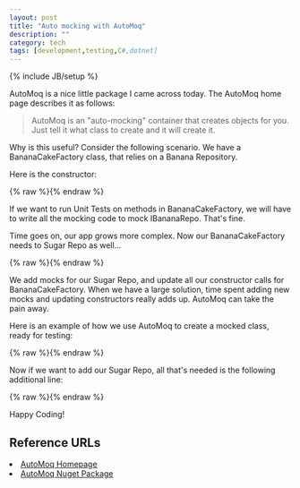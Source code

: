 ```yaml
---
layout: post
title: "Auto mocking with AutoMoq"
description: ""
category: tech
tags: [development,testing,C#,dotnet]
---
```

{% include JB/setup %}

AutoMoq is a nice little package I came across today. The AutoMoq home page describes it as follows:

<blockquote>AutoMoq is an &quot;auto-mocking&quot; container that creates objects for you. Just tell it what class to create and it will create it.</blockquote>

Why is this useful? Consider the following scenario. We have a BananaCakeFactory class, that relies on a Banana Repository. 
<!--more-->
Here is the constructor:

{% raw %}<script type="syntaxhighlighter" class="brush: csharp"><![CDATA[public BananaCakeFactory(IBananaRepo bananaRepo);]]></script>{% endraw %}

If we want to run Unit Tests on methods in BananaCakeFactory, we will have to write all the mocking code to mock IBananaRepo. That's fine.

Time goes on, our app grows more complex. Now our BananaCakeFactory needs to Sugar Repo as well...

{% raw %}<script type="syntaxhighlighter" class="brush: csharp"><![CDATA[
public BananaCakeFactory(IBananaRepo bananaRepo, ISugarRepo sugarRepo);
]]></script>{% endraw %}

We add mocks for our Sugar Repo, and update all our constructor calls for BananaCakeFactory. When we have a large solution, time spent adding new mocks and updating constructors really adds up. AutoMoq can take the pain away.

Here is an example of how we use AutoMoq to create a mocked class, ready for testing: 

{% raw %}<script type="syntaxhighlighter" class="brush: csharp"><![CDATA[
// init
mocker = new AutoMoqer();

// mock a Banana Cake Factory
var cakeFac = mocker.Create<BananaCakeFactory>();

// inject our IRepo
mocker.GetMock<IBananaRepo>();

// do work
var result = cakeFac.Bake();
]]></script>{% endraw %}

Now if we want to add our Sugar Repo, all that's needed is the following additional line:

{% raw %}<script type="syntaxhighlighter" class="brush: csharp"><![CDATA[mocker.GetMock<ISugarRepo>();]]></script>{% endraw %}

Happy Coding!

<h2>Reference URLs</h2>
<li><a href="https://github.com/darrencauthon/AutoMoq">AutoMoq Homepage</a></li>
<li><a href="http://www.nuget.org/packages/AutoMoq/">AutoMoq Nuget Package</a></li>
